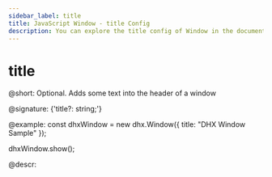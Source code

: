 ```yaml
---
sidebar_label: title
title: JavaScript Window - title Config 
description: You can explore the title config of Window in the documentation of the DHTMLX JavaScript UI library. Browse developer guides and API reference, try out code examples and live demos, and download a free 30-day evaluation version of DHTMLX Suite 7.
---
```


# title

@short: Optional. Adds some text into the header of a window

@signature: {'title?: string;'}

@example:
const dhxWindow = new dhx.Window({
    title: "DHX Window Sample"
});

dhxWindow.show();

@descr:

[comment]: # (@related: window/how_to_start.md window/configuration.md#title)
